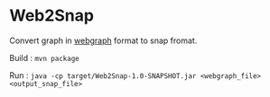 Web2Snap
===
Convert graph in [webgraph](http://webgraph.di.unimi.it/) format to snap fromat.

Build :
`mvn package`

Run : 
`java -cp target/Web2Snap-1.0-SNAPSHOT.jar <webgraph_file> <output_snap_file>`
